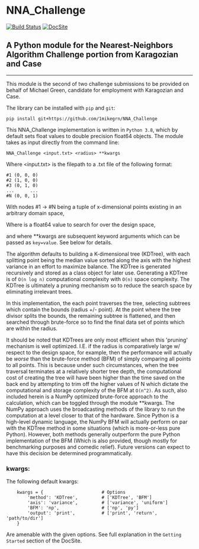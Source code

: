 # NNA_Challenge

[![Build Status](https://travis-ci.com/1mikegrn/NNA_Challenge.svg?branch=master)](https://travis-ci.com/1mikegrn/NNA_Challenge)
[![DocSite](https://img.shields.io/badge/Docs-Site-blue)](https://1mikegrn.github.io/NNA_Challenge/)

## A Python module for the Nearest-Neighbors Algorithm Challenge portion from Karagozian and Case

---

This module is the second of two challenge submissions to be provided on behalf of Michael Green, candidate for employment with Karagozian and Case.

The library can be installed with `pip`  and `git`:

```
pip install git+https://github.com/1mikegrn/NNA_Challenge
```

This NNA_Challenge implementation is written in `Python 3.8`, which by default sets float values to double precision float64 objects. The module takes as input directly from the command line:
```
NNA_Challenge <input.txt> <radius> **kwargs
```
Where <input.txt> is the filepath to a .txt file of the following format:

```
#1 (0, 0, 0)
#2 (1, 0, 0)
#3 (0, 1, 0)
...      ...
#N (0, 0, 1)
```

With nodes #1 -> #N being a tuple of x-dimensional points existing in an arbitrary domain space,

Where <radius> is a float64 value to search for over the design space,

and where **kwargs are subsequent keyword arguments which can be passed as `key=value`. See below for details.

The algorithm defaults to building a K-dimensional tree (KDTree), with each splitting point being the median value sorted along the axis with the highest variance in an effort to maximize balance. The KDTree is generated recursively and stored as a class object for later use. Generating a KDTree is of `O(n log n)` computational complexity with `O(n)` space complexity. The KDTree is ultimately a pruning mechanism so to reduce the search space by eliminating irrelevant trees.

In this implementation, the each point traverses the tree, selecting subtrees which contain the bounds (radius +/- point). At the point where the tree divisor splits the bounds, the remaining subtree is flattened, and then searched through brute-force so to find the final data set of points which are within the radius.

It should be noted that KDTrees are only most efficient when this 'pruning' mechanism is well optimized. I.E. if the radius is comparatively large w/ respect to the design space, for example, then the performance will actually be *worse* than the brute-force method (BFM) of simply comparing all points to all points. This is because under such circumstances, when the tree traversal terminates at a relatively shorter tree depth, the computational cost of creating the tree will have been higher than the time saved on the back end by attempting to trim off the higher values of N which dictate the computational and storage complexity of the BFM at `O(n^2)`. As such, also included herein is a NumPy optimized brute-force approach to the calculation, which can be toggled through the module **kwargs. The NumPy approach uses the broadcasting methods of the library to run the computation at a level closer to that of the hardware. Since Python is a high-level dynamic language, the NumPy BFM will actually perform on par with the KDTree method in some situations (which is more-or-less pure Python). However, both methods generally outperform the pure Python implementation of the BFM (Which is also provided, though mostly for benchmarking purposes and comedic relief). Future versions can expect to have this decision be determined programmatically.


### kwargs:

The following default kwargs:

```
    kwargs = {                      # Options
        'method': 'KDTree',         # ['KDTree', 'BFM']
        'axis': 'variance',         # ['variance', 'uniform']
        'BFM': 'np',                # ['np', 'py']
        'output': 'print',          # ['print', 'return', 'path/to/dir']
    }
```

Are amenable with the given options. See full explanation in the 
`Getting Started` section of the DocSite.